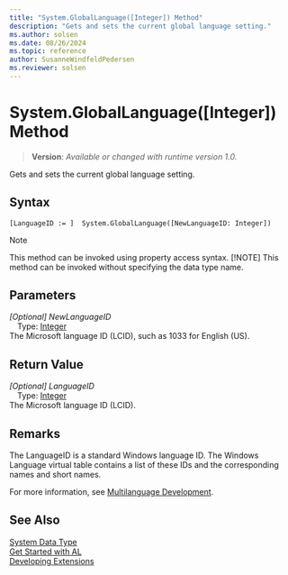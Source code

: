 ```yaml
---
title: "System.GlobalLanguage([Integer]) Method"
description: "Gets and sets the current global language setting."
ms.author: solsen
ms.date: 08/26/2024
ms.topic: reference
author: SusanneWindfeldPedersen
ms.reviewer: solsen
---
```

[//]: # (START>DO_NOT_EDIT)
[//]: # (IMPORTANT:Do not edit any of the content between here and the END>DO_NOT_EDIT.)
[//]: # (Any modifications should be made in the .xml files in the ModernDev repo.)
# System.GlobalLanguage([Integer]) Method
> **Version**: _Available or changed with runtime version 1.0._

Gets and sets the current global language setting.


## Syntax
```AL
[LanguageID := ]  System.GlobalLanguage([NewLanguageID: Integer])
```
> [!NOTE]
> This method can be invoked using property access syntax.
> [!NOTE]
> This method can be invoked without specifying the data type name.
## Parameters
*[Optional] NewLanguageID*  
&emsp;Type: [Integer](../integer/integer-data-type.md)  
The Microsoft language ID (LCID), such as 1033 for English (US).  


## Return Value
*[Optional] LanguageID*  
&emsp;Type: [Integer](../integer/integer-data-type.md)  
The Microsoft language ID (LCID).


[//]: # (IMPORTANT: END>DO_NOT_EDIT)

## Remarks

The LanguageID is a standard Windows language ID. The Windows Language virtual table contains a list of these IDs and the corresponding names and short names.  
  
For more information, see [Multilanguage Development](../../devenv-work-with-translation-files.md). 
 
## See Also
[System Data Type](system-data-type.md)  
[Get Started with AL](../../devenv-get-started.md)  
[Developing Extensions](../../devenv-dev-overview.md)